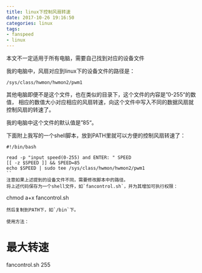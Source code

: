 ```yaml
---
title: linux下控制风扇转速
date: 2017-10-26 19:16:50
categories: linux
tags:
- fanspeed
- linux
---
```


本文不一定适用于所有电脑，需要自己找到对应的设备文件

我的电脑中，风扇对应到linux下的设备文件的路径是：
```
/sys/class/hwmon/hwmon2/pwm1
```
其他电脑即便不是这个文件，也在类似的目录下，这个文件的内容是”0-255“的数值，
相应的数值大小对应相应的风扇转速，向这个文件中写入不同的数据风扇就控制风扇的转速了。

我的电脑中这个文件的默认值是”85“。

下面附上我写的一个shell脚本，放到PATH里就可以方便的控制风扇转速了：
```
#!/bin/bash

read -p "input speed(0-255) and ENTER: " SPEED
[[ -z $SPEED ]] && SPEED=85
echo $SPEED | sudo tee /sys/class/hwmon/hwmon2/pwm1
``
注意如果上述提到的设备文件不同，需要修改脚本中的路径。
将上述代码保存为一个shell文件，如`fancontrol.sh`，并为其增加可执行权限：
```
chmod a+x fancontrol.sh
```
然后复制到PATH下，如`/bin`下。

使用方法：
```
# 最大转速
fancontrol.sh 255
```
